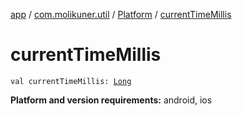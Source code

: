 [app](../../index.md) / [com.molikuner.util](../index.md) / [Platform](index.md) / [currentTimeMillis](./current-time-millis.md)

# currentTimeMillis

`val currentTimeMillis: `[`Long`](https://kotlinlang.org/api/latest/jvm/stdlib/kotlin/-long/index.html)

**Platform and version requirements:** android, ios

